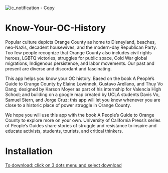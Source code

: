 ![ic_notification - Copy](https://github.com/kmoyer1711/Know-Your-OC-History/assets/128634178/c303a066-0af4-4f55-b90a-e42c378eb8ca)

# Know-Your-OC-History

Popular culture depicts Orange County as home to Disneyland, beaches, neo-Nazis, decadent housewives, and the modern-day Republican Party. Too few people recognize that Orange County also includes civil rights heroes, LGBTQ victories, struggles for public space, Cold War global migrations, Indigenous persistence, and labor movements. Our past and present are diverse and discordant and fascinating. 

This app helps you know your OC history. Based on the book A People’s Guide to Orange County by Elaine Lewinnek, Gustavo Arellano, and Thuy Vo Dang; designed by Karson Moyer as part of his internship for Valencia High School; and building on a google map created by UCLA students Davis Vo, Samuel Stern, and Jorge Cruz: this app will let you know whenever you are close to a historic place of power struggle in Orange County.

We hope you will use this app with the book A People’s Guide to Orange County to explore more on your own. University of California Press’s series of People’s Guides share stories of struggle and resistance to inspire and educate activists, students, tourists, and critical thinkers.


# Installation
[To download: click on 3 dots menu and select download ](https://github.com/kmoyer1711/Know-Your-OC-History/blob/a0c6063964dcbb826febb82f1ecf4d27165ed4f1/Know%20Your%20OC%20History.apk)
